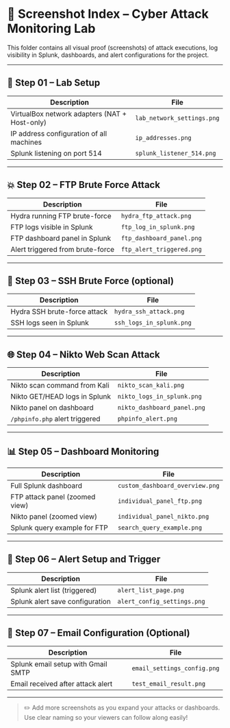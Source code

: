# 📸 Screenshot Index – Cyber Attack Monitoring Lab

This folder contains all visual proof (screenshots) of attack executions, log visibility in Splunk, dashboards, and alert configurations for the project.

---

## 🧱 Step 01 – Lab Setup

| Description | File |
|------------|------|
| VirtualBox network adapters (NAT + Host-only) | `lab_network_settings.png` |
| IP address configuration of all machines | `ip_addresses.png` |
| Splunk listening on port 514 | `splunk_listener_514.png` |

---

## 💥 Step 02 – FTP Brute Force Attack

| Description | File |
|------------|------|
| Hydra running FTP brute-force | `hydra_ftp_attack.png` |
| FTP logs visible in Splunk | `ftp_log_in_splunk.png` |
| FTP dashboard panel in Splunk | `ftp_dashboard_panel.png` |
| Alert triggered from brute-force | `ftp_alert_triggered.png` |

---

## 🔎 Step 03 – SSH Brute Force (optional)

| Description | File |
|------------|------|
| Hydra SSH brute-force attack | `hydra_ssh_attack.png` |
| SSH logs seen in Splunk | `ssh_logs_in_splunk.png` |

---

## 🌐 Step 04 – Nikto Web Scan Attack

| Description | File |
|------------|------|
| Nikto scan command from Kali | `nikto_scan_kali.png` |
| Nikto GET/HEAD logs in Splunk | `nikto_logs_in_splunk.png` |
| Nikto panel on dashboard | `nikto_dashboard_panel.png` |
| `/phpinfo.php` alert triggered | `phpinfo_alert.png` |

---

## 📊 Step 05 – Dashboard Monitoring

| Description | File |
|------------|------|
| Full Splunk dashboard | `custom_dashboard_overview.png` |
| FTP attack panel (zoomed view) | `individual_panel_ftp.png` |
| Nikto panel (zoomed view) | `individual_panel_nikto.png` |
| Splunk query example for FTP | `search_query_example.png` |

---

## 🔔 Step 06 – Alert Setup and Trigger

| Description | File |
|------------|------|
| Splunk alert list (triggered) | `alert_list_page.png` |
| Splunk alert save configuration | `alert_config_settings.png` |

---

## 📧 Step 07 – Email Configuration (Optional)

| Description | File |
|------------|------|
| Splunk email setup with Gmail SMTP | `email_settings_config.png` |
| Email received after attack alert | `test_email_result.png` |

---

> ✏️ Add more screenshots as you expand your attacks or dashboards. Use clear naming so your viewers can follow along easily!

